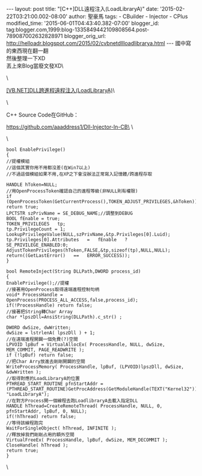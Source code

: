 \-\-- layout: post title: \"\[C++\]DLL遠程注入(LoadLibraryA)\" date:
\'2015-02-22T03:21:00.002-08:00\' author: 聖豪馬 tags: - CBuilder -
Injector - CPlus modified\_time: \'2015-06-01T04:43:40.382-07:00\'
blogger\_id:
tag:blogger.com,1999:blog-1335849442109808564.post-789087002632828971
blogger\_orig\_url:
http://helloadr.blogspot.com/2015/02/cvbnetdllloadlibrarya.html \-\--
國中寫的東西現在翻一翻\
然後整理一下XD\
丟上來Blog當廢文發XD\

<div>

\

</div>

[\[VB.NET\]DLL跨進程遠程注入(LoadLibraryA)](http://helloadr.blogspot.tw/2015/02/vbnetdll-remote-inject-loadlibrarya.html)\

<div>

<div>

<div>

\

</div>

<div>

C++ Source Code在GitHub：

</div>

<div>

https://github.com/aaaddress1/Dll-Injector-In-CB\
\

</div>

<div>

\

</div>

<div>

``` {.brush: .cpp; name="code"}
bool EnablePrivilege()
{
//提權模組
//這個其實你用不用都沒差(在Win7以上)
//不過這個模組如果不用,在XP之下會沒辦法正常寫入記憶體/跨進程存取

HANDLE hToken=NULL;
//用OpenProcessToken確認自己的進程等級(非NULL則有權限)
if (OpenProcessToken(GetCurrentProcess(),TOKEN_ADJUST_PRIVILEGES,&hToken)) return true;
LPCTSTR szPrivName = SE_DEBUG_NAME;//調整到DEBUG
BOOL fEnable = true;
TOKEN_PRIVILEGES   tp;
tp.PrivilegeCount = 1;
LookupPrivilegeValue(NULL,szPrivName,&tp.Privileges[0].Luid);
tp.Privileges[0].Attributes   =   fEnable   ?   SE_PRIVILEGE_ENABLED:0;
AdjustTokenPrivileges(hToken,FALSE,&tp,sizeof(tp),NULL,NULL);
return((GetLastError()   ==   ERROR_SUCCESS));
}

bool RemoteInject(String DLLPath,DWORD process_id)
{
EnablePrivilege();//提權
//接著用OpenProcess取得遠端進程控制句柄
void* ProcessHandle = OpenProcess(PROCESS_ALL_ACCESS,false,process_id);
if(!ProcessHandle) return false;
//接著把String轉Char Array
char *lpszDll=AnsiString(DLLPath).c_str() ;

DWORD dwSize, dwWritten;
dwSize = lstrlenA( lpszDll ) + 1;
//在遠端進程開闢一個免費(?)空間
LPVOID lpBuf = VirtualAllocEx( ProcessHandle, NULL, dwSize, MEM_COMMIT, PAGE_READWRITE );
if (!lpBuf) return false;
//把Char Arry放進去剛剛開闢的空間
WriteProcessMemory( ProcessHandle, lpBuf, (LPVOID)lpszDll, dwSize, &dwWritten );
//取得對應的LoadLibraryA的位置
PTHREAD_START_ROUTINE pfnStartAddr = (PTHREAD_START_ROUTINE)GetProcAddress(GetModuleHandle(TEXT("Kernel32")), "LoadLibraryA");
//在對方Process開一個線程去跑LoadlibraryA去載入指定DLL
HANDLE hThread=CreateRemoteThread( ProcessHandle, NULL, 0, pfnStartAddr, lpBuf, 0, NULL);
if(!hThread) return false;
//等待該線程跑完
WaitForSingleObject( hThread, INFINITE );
//釋放掉我們剛剛占用的額外空間
VirtualFreeEx( ProcessHandle, lpBuf, dwSize, MEM_DECOMMIT );
CloseHandle( hThread );
return true;
}
```

</div>

<div>

</div>

</div>

<div>

\

</div>

</div>

